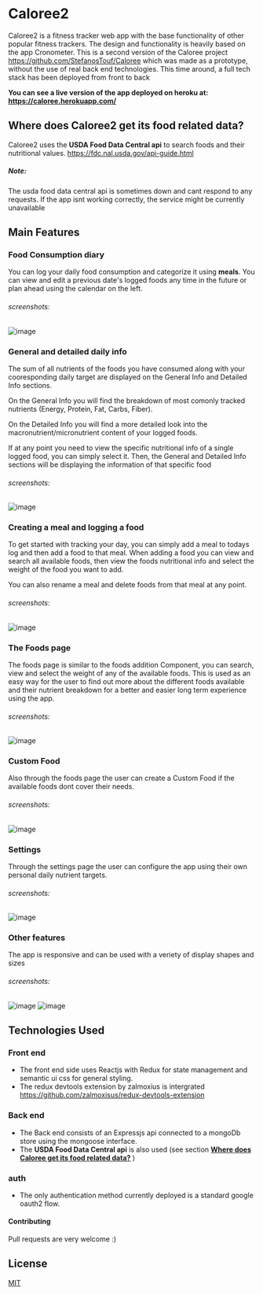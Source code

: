 # Caloree2

Caloree2 is a fitness tracker web app with the base functionality of other popular fitness trackers. The design and functionality is heavily based on the app Cronometer. This is a second version of the Caloree project https://github.com/StefanosTouf/Caloree which was made as a prototype, without the use of real back end technologies. This time around, a full tech stack has been deployed from front to back

**You can see a live version of the app deployed on heroku at: https://caloree.herokuapp.com/**

## Where does Caloree2 get its food related data?
Caloree2 uses the **USDA Food Data Central api**  to search foods and their nutritional values. https://fdc.nal.usda.gov/api-guide.html

##### Note:
The usda food data central api is sometimes down and cant respond to any requests. If the app isnt working correctly, the service might be currently unavailable


## Main Features

### Food Consumption diary
You can log your daily food consumption and categorize it using **meals**. You can view and edit a previous date's logged foods any time in the future or plan ahead using the calendar on the left.

###### screenshots:
![image](https://user-images.githubusercontent.com/61254766/121781003-85d35d80-cbab-11eb-955d-162a98a4c170.png)


### General and detailed daily info
The sum of all nutrients of the foods you have consumed along with your cooresponding daily target are displayed on the General Info and Detailed Info sections. 

On the General Info you will find the breakdown of most comonly tracked nutrients (Energy, Protein, Fat, Carbs, Fiber). 

On the Detailed Info you will find a more detailed look into the macronutrient/micronutrient content of your logged foods. 

If at any point you need to view the specific nutritional info of a single logged food, you can simply select it. Then, the General and Detailed Info sections will be displaying the information of that specific food

###### screenshots:
![image](https://user-images.githubusercontent.com/61254766/121781071-cd59e980-cbab-11eb-834c-b4623e1b997c.png)


### Creating a meal and logging a food
To get started with tracking your day, you can simply add a meal to todays log and then add a food to that meal. When adding a food you can view and search all available foods, then view the foods nutritional info and select the weight of the food you want to add. 

You can also rename a meal and delete foods from that meal at any point.

###### screenshots:
![image](https://user-images.githubusercontent.com/61254766/121781465-8b31a780-cbad-11eb-97c1-c695c9c404ad.png)


### The Foods page
The foods page is similar to the foods addition Component, you can search, view and select the weight of any of the available foods. This is used as an easy way for the user to find out more about the different foods available and their nutrient breakdown for a better and easier long term experience using the app.

###### screenshots:
![image](https://user-images.githubusercontent.com/61254766/121781491-b3210b00-cbad-11eb-8d4d-fce7718cf450.png)



### Custom Food
Also through the foods page the user can create a Custom Food if the available foods dont cover their needs.

###### screenshots:
![image](https://user-images.githubusercontent.com/61254766/121781497-bd430980-cbad-11eb-8a71-8f42a3a99da0.png)


### Settings
Through the settings page the user can configure the app using their own personal daily nutrient targets.

###### screenshots:
![image](https://user-images.githubusercontent.com/61254766/121781511-c7fd9e80-cbad-11eb-8715-6c566ad6dd0c.png)


### Other features
The app is responsive and can be used with a veriety of display shapes and sizes

###### screenshots:
![image](https://user-images.githubusercontent.com/61254766/121781524-e1064f80-cbad-11eb-8b49-496c117d8848.png)
![image](https://user-images.githubusercontent.com/61254766/121781539-efed0200-cbad-11eb-8350-bfd22d22e42a.png)



## Technologies Used
### Front end
* The front end side uses Reactjs with Redux for state management and semantic ui css for general styling.
* The redux devtools extension by zalmoxius is intergrated https://github.com/zalmoxisus/redux-devtools-extension 

### Back end
* The Back end consists of an Expressjs api connected to a mongoDb store using the mongoose interface.
* The **USDA Food Data Central api** is also used (see section [**Where does Caloree get its food related data?**](#where-does-caloree-get-its-food-related-data) )

### auth
* The only authentication method currently deployed is a standard google oauth2 flow.


#### Contributing
Pull requests are very welcome :)

## License
[MIT](https://choosealicense.com/licenses/mit/)
